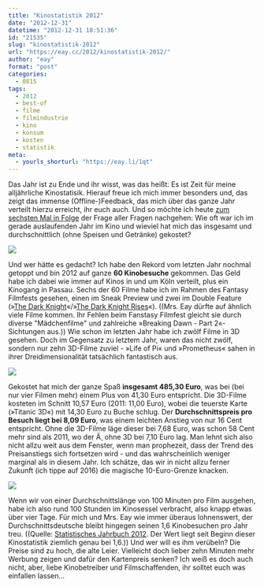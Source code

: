 ```yaml
---
title: "Kinostatistik 2012"
date: "2012-12-31"
datetime: "2012-12-31 18:51:36"
id: "21535"
slug: "kinostatistik-2012"
url: "https://eay.cc/2012/kinostatistik-2012/"
author: "eay"
format: "post"
categories:
  - 0815
tags:
  - 2012
  - best-of
  - filme
  - filmindustrie
  - kino
  - konsum
  - kosten
  - statistik
meta:
  - yourls_shorturl: "https://eay.li/1qt"
---
```


Das Jahr ist zu Ende und ihr wisst, was das heißt: Es ist Zeit für meine alljährliche Kinostatisik. Hierauf freue ich mich immer besonders und, das zeigt das immense (Offline-)Feedback, das mich über das ganze Jahr verteilt hierzu erreicht, ihr euch auch. Und so möchte ich heute [zum sechsten Mal in Folge](//eay.cc/2011/kinostatistik-2011/) der Frage aller Fragen nachgehen: Wie oft war ich im gerade auslaufenden Jahr im Kino und wieviel hat mich das insgesamt und durchschnittlich (ohne Speisen und Getränke) gekostet?

![](https://eay.cc/uploads/2012/kinostatistik2012_besuche.gif)

Und wer hätte es gedacht? Ich habe den Rekord vom letzten Jahr nochmal getoppt und bin 2012 auf ganze **60 Kinobesuche** gekommen. Das Geld habe ich dabei wie immer auf Kinos in und um Köln verteilt, plus ein Kinogang in Passau. Sechs der 60 Filme habe ich im Rahmen des Fantasy Filmfests gesehen, einen im Sneak Preview und zwei im Double Feature (»[The Dark Knight](//eay.cc/2008/christopher-nolans-batman/)«/»[The Dark Knight Rises](//eay.cc/2012/review-the-dark-knight-rises/)«). ((Mrs. Eay dürfte auf ähnlich viele Filme kommen. Ihr Fehlen beim Fanstasy Filmfest gleicht sie durch diverse "Mädchenfilme" und zahlreiche »Breaking Dawn - Part 2«-Sichtungen aus.)) Wie schon im letzten Jahr habe ich zwölf Filme in 3D gesehen. Doch im Gegensatz zu letztem Jahr, waren das nicht zwölf, sondern nur zehn 3D-Filme zuviel - »Life of Pi« und »Prometheus« sahen in ihrer Dreidimensionalität tatsächlich fantastisch aus.

![](https://eay.cc/uploads/2012/kinostatistik2012_kosten.gif)

Gekostet hat mich der ganze Spaß **insgesamt 485,30 Euro**, was bei (bei nur vier Filmen mehr) einem Plus von 41,30 Euro entspricht. Die 3D-Filme kosteten im Schnitt 10,57 Euro (2011: 11,00 Euro), wobei die teuerste Karte (»Titanic 3D«) mit 14,30 Euro zu Buche schlug. Der **Durchschnittspreis pro Besuch liegt bei 8,09 Euro**, was einem leichten Anstieg von nur 16 Cent entspricht. Ohne die 3D-Filme läge dieser bei 7,68 Euro, was schon 58 Cent mehr sind als 2011, wo der Ã¸ ohne 3D bei 7,10 Euro lag. Man lehnt sich also nicht allzu weit aus dem Fenster, wenn man prophezeit, dass der Trend des Preisanstiegs sich fortsetzen wird - und das wahrscheinlich weniger marginal als in diesem Jahr. Ich schätze, das wir in nicht allzu ferner Zukunft (ich tippe auf 2016) die magische 10-Euro-Grenze knacken.

![](https://eay.cc/uploads/2012/kinostatistik2012_durchschnitt.gif)

Wenn wir von einer Durchschnittslänge von 100 Minuten pro Film ausgehen, habe ich also rund 100 Stunden im Kinosessel verbracht, also knapp etwas über vier Tage. Für mich und Mrs. Eay wie immer überaus lohnenswert, der Durchschnittsdeutsche bleibt hingegen seinen 1,6 Kinobesuchen pro Jahr treu. ((Quelle: [Statistisches Jahrbuch 2012](https://www.destatis.de/DE/Publikationen/StatistischesJahrbuch/StatistischesJahrbuch.html;jsessionid=01AE09E162CA1E4587265C0A21CA1AD4.cae3). Der Wert liegt seit Beginn dieser Kinostatistik ziemlich genau bei 1,6.)) Und wer will es ihm verübeln? Die Preise sind zu hoch, die alte Leier. Vielleicht doch lieber zehn Minuten mehr Werbung zeigen und dafür den Kartenpreis senken? Ich weiß es doch auch nicht, aber, liebe Kinobetreiber und Filmschaffenden, ihr solltet euch was einfallen lassen...
